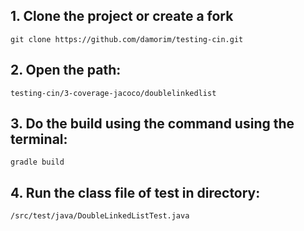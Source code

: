  ## 1. Clone the project or create a fork
    git clone https://github.com/damorim/testing-cin.git

## 2. Open the path:
	testing-cin/3-coverage-jacoco/doublelinkedlist

## 3. Do the build using the command using the terminal:
    gradle build

## 4. Run the class file of test in directory:
	/src/test/java/DoubleLinkedListTest.java
